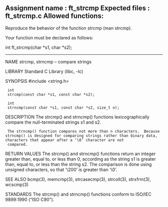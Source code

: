 Assignment name  : ft_strcmp
Expected files   : ft_strcmp.c
Allowed functions:
--------------------------------------------------------------------------------

Reproduce the behavior of the function strcmp (man strcmp).

Your function must be declared as follows:

int    ft_strcmp(char *s1, char *s2);

-------------------------------------
NAME
     strcmp, strncmp – compare strings

LIBRARY
     Standard C Library (libc, -lc)

SYNOPSIS
     #include <string.h>

     int
     strcmp(const char *s1, const char *s2);

     int
     strncmp(const char *s1, const char *s2, size_t n);

DESCRIPTION
     The strcmp() and strncmp() functions lexicographically compare the null-terminated strings s1 and s2.

     The strncmp() function compares not more than n characters.  Because strncmp() is designed for comparing strings rather than binary data, characters that appear after a ‘\0’ character are not
     compared.

RETURN VALUES
     The strcmp() and strncmp() functions return an integer greater than, equal to, or less than 0, according as the string s1 is greater than, equal to, or less than the string s2.  The comparison is
     done using unsigned characters, so that ‘\200’ is greater than ‘\0’.

SEE ALSO
     bcmp(3), memcmp(3), strcasecmp(3), strcoll(3), strxfrm(3), wcscmp(3)

STANDARDS
     The strcmp() and strncmp() functions conform to ISO/IEC 9899:1990 (“ISO C90”).
